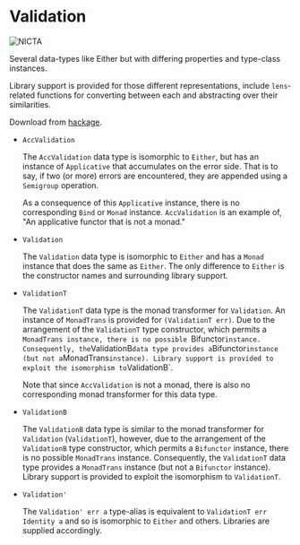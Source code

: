 # Validation

![NICTA](http://i.imgur.com/Ns5hntl.jpg)

Several data-types like Either but with differing properties and type-class
instances.

Library support is provided for those different representations, include
`lens`-related functions for converting between each and abstracting over their
similarities.

Download from [hackage](http://hackage.haskell.org/package/validation).

* `AccValidation`

  The `AccValidation` data type is isomorphic to `Either`, but has an instance
  of `Applicative` that accumulates on the error side. That is to say, if two
  (or more) errors are encountered, they are appended using a `Semigroup`
  operation.

  As a consequence of this `Applicative` instance, there is no corresponding
  `Bind` or `Monad` instance. `AccValidation` is an example of, "An applicative
  functor that is not a monad."

* `Validation`

  The `Validation` data type is isomorphic to `Either` and has a `Monad`
  instance that does the same as `Either`. The only difference to `Either` is
  the constructor names and surrounding library support.

* `ValidationT`

  The `ValidationT` data type is the monad transformer for `Validation`. An
  instance of `MonadTrans` is provided for `(ValidationT err)`. Due to the
  arrangement of the `ValidationT` type constructor, which permits a `MonadTrans
  instance, there is no possible `Bifunctor` instance. Consequently, the
  `ValidationB` data type provides a `Bifunctor` instance (but not a
  `MonadTrans` instance). Library support is provided to exploit the isomorphism
  to `ValidationB`.

  Note that since `AccValidation` is not a monad, there is also no corresponding
  monad transformer for this data type.

* `ValidationB`

  The `ValidationB` data type is similar to the monad transformer for
  `Validation` (`ValidationT`), however, due to the arrangement of the
  `ValidationB` type constructor, which permits a `Bifunctor` instance, there is
  no possible `MonadTrans` instance. Consequently, the `ValidationT` data type
  provides a `MonadTrans` instance (but not a `Bifunctor` instance). Library
  support is provided to exploit the isomorphism to `ValidationT`.

* `Validation'`

  The `Validation' err a` type-alias is equivalent to 
  `ValidationT err Identity a` and so is isomorphic to `Either` and others.
  Libraries are supplied accordingly.
